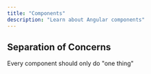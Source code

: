 ```yaml
---
title: "Components"
description: "Learn about Angular components"
---
```


## Separation of Concerns

Every component should only do "one thing"
